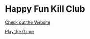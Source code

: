 # Happy Fun Kill Club

[Check out the Website](https://happyfunkillclub.com/)

[Play the Game](https://happyfunkillclub.com/game/)
